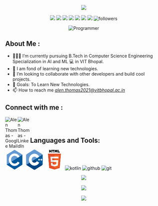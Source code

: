 <p align="center">
  <img src="https://readme-typing-svg.herokuapp.com?color=0d8eceF&size=30&center=true&vCenter=true&width=550&height=70&duration=2500&lines=Hello+World!+👋;+I+am+Alen+Thomas;+An+Open+Source+Contributor+🌟;+Tech+Enthusiast+📱;Loves+To+Build+Projects+🛠">
</p>


<p align="center">
  <img src="https://badges.pufler.dev/visits/AIstar007/AIstar007">
  <img src="https://badges.pufler.dev/years/AIstar007">
  <img src="https://badges.pufler.dev/updated/AIstar007/AIstar007">
  <img src="https://badges.pufler.dev/created/AIstar007/AIstar007">
  <img src="https://badges.pufler.dev/repos/AIstar007">
  <img src="https://badges.pufler.dev/commits/monthly/AIstar007">
  <img src="https://komarev.com/ghpvc/?username=AIstar007&label=Profile%20views&color=red&style=flat">
  <img src="https://img.shields.io/github/followers/AIstar007?label=Followers&style=social" alt="followers"/>
</p>


<p align="center">
  <img src="https://img.freepik.com/free-vector/hacker-operating-laptop-cartoon-icon-illustration-technology-icon-concept-isolated-flat-cartoon-style_138676-2387.jpg?ga=GA1.1.364220156.1739546750&semt=ais_hybrid&w=740" alt="Programmer" width="60%">
</p>



## About Me :
- 👨🏻‍🎓 I’m currently pursuing B.Tech in Computer Science Engineering Specialization in AI and ML 💻 in VIT Bhopal.
- 🌱 I am fond of learning new technologies.
- 🤝 I’m looking to collaborate with other developers and build cool projects.
- 🎯 Goals: To Learn New Technologies.
- 📫 How to reach me <u>*alen.thomas2021@vitbhopal.ac.in*</u>


## Connect with me :

<a href="mailto:alen.thomas2021@vitbhopal.ac.in">
  <img align="left" alt="Alen Thomas - Google Mail" width="40px" src="https://api.iconify.design/logos:google-gmail.svg"/>
</a>

<a href="https://www.linkedin.com/in/alen-thomas-3558bb187/">
  <img align="left" alt="Alen Thomas - LinkedIn" width="40px" src="https://upload.wikimedia.org/wikipedia/commons/thumb/e/e9/Linkedin_icon.svg/256px-Linkedin_icon.svg.png"/>
</a>

<br></br>

## Languages and Tools:

<p align="left">
  <a href="https://www.cprogramming.com/" style="text-decoration: none; color: #0d1117;">
    <img alt="c" width="60" height="65" src="https://raw.githubusercontent.com/devicons/devicon/master/icons/c/c-original.svg" />
  </a>
  <a href="https://www.w3schools.com/cpp/" style="text-decoration: none; color: #0d1117;">
    <img alt="cplusplus" width="60" height="65" src="https://raw.githubusercontent.com/devicons/devicon/master/icons/cplusplus/cplusplus-original.svg" />
  </a>
  <a href="https://www.w3.org/html/" style="text-decoration: none; color: #0d1117;">
    <img alt="html5" width="60" height="65" src="https://raw.githubusercontent.com/devicons/devicon/master/icons/html5/html5-original-wordmark.svg" />
  </a>
  <a href="https://kotlinlang.org" style="text-decoration: none; color: #0d1117;">
    <img alt="kotlin" width="60" height="65" src="https://upload.wikimedia.org/wikipedia/commons/7/74/Kotlin_Icon.png" />
  </a>
  <a href="https://github.com/" style="text-decoration: none; color: #0d1117;">
    <img alt="github" width="60" height="65" src="https://github.githubassets.com/images/modules/logos_page/GitHub-Mark.png" />
  </a>
  <a href="https://git-scm.com/" style="text-decoration: none; color: #0d1117;">
    <img alt="git" width="60" height="60" src="https://www.vectorlogo.zone/logos/git-scm/git-scm-icon.svg" />
  </a>
</p>

<p align="center">
    <img src="https://github-readme-stats.vercel.app/api?username=AIstar007&count_private=true&show_icons=true&theme=radical" />
</p>

<p align="center">
    <img src="https://github-readme-stats.vercel.app/api/top-langs/?username=AIstar007&layout=compact&theme=radical&count_private=true" />
</p>

<p align="center">
    <img src="https://github-readme-streak-stats.herokuapp.com?user=AIstar007&theme=radical" />
</p>
